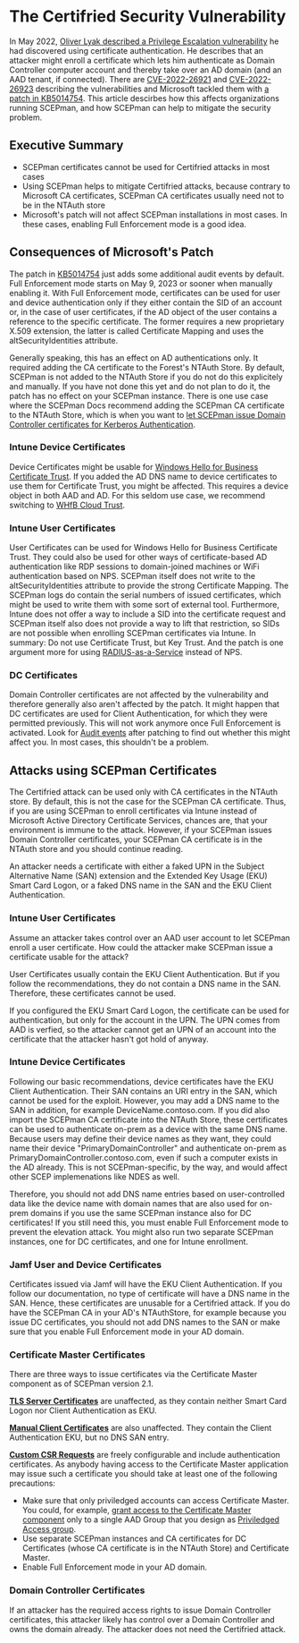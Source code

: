 # The Certifried Security Vulnerability

In May 2022, [Oliver Lyak described a Privilege Escalation vulnerability](https://research.ifcr.dk/certifried-active-directory-domain-privilege-escalation-cve-2022-26923-9e098fe298f4) he had discovered using certificate authentication. He describes that an attacker might enroll a certificate which lets him authenticate as Domain Controller computer account and thereby take over an AD domain (and an AAD tenant, if connected). There are [CVE-2022-26921](https://cve.mitre.org/cgi-bin/cvename.cgi?name=CVE-2022-26921) and [CVE-2022-26923](https://cve.mitre.org/cgi-bin/cvename.cgi?name=CVE-2022-26923) describing the vulnerabilities and Microsoft tackled them with [a patch in KB5014754](https://support.microsoft.com/en-us/topic/kb5014754-certificate-based-authentication-changes-on-windows-domain-controllers-ad2c23b0-15d8-4340-a468-4d4f3b188f16#bkmk_certmap). This article descirbes how this affects organizations running SCEPman, and how SCEPman can help to mitigate the security problem.

## Executive Summary

- SCEPman certificates cannot be used for Certifried attacks in most cases
- Using SCEPman helps to mitigate Certifried attacks, because contrary to Microsoft CA certificates, SCEPman CA certificates usually need not to be in the NTAuth store
- Microsoft's patch will not affect SCEPman installations in most cases. In these cases, enabling Full Enforcement mode is a good idea.

## Consequences of Microsoft's Patch

The patch in [KB5014754](https://support.microsoft.com/en-us/topic/kb5014754-certificate-based-authentication-changes-on-windows-domain-controllers-ad2c23b0-15d8-4340-a468-4d4f3b188f16#bkmk_certmap) just adds some additional audit events by default. Full Enforcement mode starts on May 9, 2023 or sooner when manually enabling it. With Full Enforcement mode, certificates can be used for user and device authentication only if they either contain the SID of an account or, in the case of user certificates, if the AD object of the user contains a reference to the specific certificate. The former requires a new proprietary X.509 extension, the latter is called Certificate Mapping and uses the altSecurityIdentities attribute.

Generally speaking, this has an effect on AD authentications only. It required adding the CA certificate to the Forest's NTAuth Store. By default, SCEPman is not added to the NTAuth Store if you do not do this explicitely and manually. If you have not done this yet and do not plan to do it, the patch has no effect on your SCEPman instance. There is one use case where the SCEPman Docs recommend adding the SCEPman CA certificate to the NTAuth Store, which is when you want to [let SCEPman issue Domain Controller certificates for Kerberos Authentication](../../certificate-deployment/other-1/domain-controller-certificates.md#trust-the-ca-certificate-in-the-domain-for-kerberos-authentication).

### Intune Device Certificates

Device Certificates might be usable for [Windows Hello for Business Certificate Trust](https://docs.microsoft.com/en-us/windows/security/identity-protection/hello-for-business/hello-hybrid-cert-trust). If you added the AD DNS name to device certificates to use them for Certificate Trust, you might be affected. This requires a device object in both AAD and AD. For this seldom use case, we recommend switching to [WHfB Cloud Trust](https://docs.microsoft.com/en-us/windows/security/identity-protection/hello-for-business/hello-hybrid-cloud-trust).

### Intune User Certificates

User Certificates can be used for Windows Hello for Business Certificate Trust. They could also be used for other ways of certificate-based AD authentication like RDP sessions to domain-joined machines or WiFi authentication based on NPS. SCEPman itself does not write to the altSecurityIdentities attribute to provide the strong Certificate Mapping. The SCEPman logs do contain the serial numbers of issued certificates, which might be used to write them with some sort of external tool. Furthermore, Intune does not offer a way to include a SID into the certificate request and SCEPman itself also does not provide a way to lift that restriction, so SIDs are not possible when enrolling SCEPman certificates via Intune. In summary: Do not use Certificate Trust, but Key Trust. And the patch is one argument more for using [RADIUS-as-a-Service](https://www.radius-as-a-service.com/) instead of NPS.

### DC Certificates

Domain Controller certificates are not affected by the vulnerability and therefore generally also aren't affected by the patch. It might happen that DC certificates are used for Client Authentication, for which they were permitted previously. This will not work anymore once Full Enforcement is activated. Look for [Audit events](https://support.microsoft.com/en-us/topic/kb5014754-certificate-based-authentication-changes-on-windows-domain-controllers-ad2c23b0-15d8-4340-a468-4d4f3b188f16#bkmk_auditevents) after patching to find out whether this might affect you. In most cases, this shouldn't be a problem.

## Attacks using SCEPman Certificates

The Certifried attack can be used only with CA certificates in the NTAuth store. By default, this is not the case for the SCEPman CA certificate. Thus, if you are using SCEPman to enroll certificates via Intune instead of Microsoft Active Directory Certificate Services, chances are, that your environment is immune to the attack. However, if your SCEPman issues Domain Controller certificates, your SCEPman CA certificate is in the NTAuth store and you should continue reading.

An attacker needs a certificate with either a faked UPN in the Subject Alternative Name (SAN) extension and the Extended Key Usage (EKU) Smart Card Logon, or a faked DNS name in the SAN and the EKU Client Authentication.

### Intune User Certificates

Assume an attacker takes control over an AAD user account to let SCEPman enroll a user certificate. How could the attacker make SCEPman issue a certificate usable for the attack?

User Certificates usually contain the EKU Client Authentication. But if you follow the recommendations, they do not contain a DNS name in the SAN. Therefore, these certificates cannot be used.

If you configured the EKU Smart Card Logon, the certificate can be used for authentication, but only for the account in the UPN. The UPN comes from AAD is verfied, so the attacker cannot get an UPN of an account into the certificate that the attacker hasn't got hold of anyway.

### Intune Device Certificates

Following our basic recommendations, device certificates have the EKU Client Authentication. Their SAN contains an URI entry in the SAN, which cannot be used for the exploit. However, you may add a DNS name to the SAN in addition, for example DeviceName.contoso.com. If you did also import the SCEPman CA certificate into the NTAuth Store, these certificates can be used to authenticate on-prem as a device with the same DNS name. Because users may define their device names as they want, they could name their device "PrimaryDomainController" and authenticate on-prem as PrimaryDomainController.contoso.com, even if such a computer exists in the AD already. This is not SCEPman-specific, by the way, and would affect other SCEP implemenations like NDES as well.

Therefore, you should not add DNS name entries based on user-controlled data like the device name with domain names that are also used for on-prem domains if you use the same SCEPman instance also for DC certificates! If you still need this, you must enable Full Enforcement mode to prevent the elevation attack. You might also run two separate SCEPman instances, one for DC certificates, and one for Intune enrollment.

### Jamf User and Device Certificates

Certificates issued via Jamf will have the EKU Client Authentication. If you follow our documentation, no type of certificate will have a DNS name in the SAN. Hence, these certificates are unusable for a Certifried attack. If you do have the SCEPman CA in your AD's NTAuthStore, for example because you issue DC certificates, you should not add DNS names to the SAN or make sure that you enable Full Enforcement mode in your AD domain.

### Certificate Master Certificates

There are three ways to issue certificates via the Certificate Master component as of SCEPman version 2.1.

[**TLS Server Certificates**](../../certificate-deployment/certificate-master/tls-server-certificate-pkcs-12.md) are unaffected, as they contain neither Smart Card Logon nor Client Authentication as EKU.

[**Manual Client Certificates**](../../certificate-deployment/certificate-master/client-certificate-pkcs-12.md) are also unaffected. They contain the Client Authentication EKU, but no DNS SAN entry.

[**Custom CSR Requests**](../../certificate-deployment/certificate-master/certificate-signing-request-csr.md) are freely configurable and include authentication certificates. As anybody having access to the Certificate Master application may issue such a certificate you should take at least one of the following precautions:
- Make sure that only priviledged accounts can access Certificate Master. You could, for example, [grant access to the Certificate Master component](../../scepman-configuration/post-installation-config.md#granting-the-rights-to-request-certificates-via-the-certificate-master-website) only to a single AAD Group that you design as [Priviledged Access group](https://docs.microsoft.com/en-us/azure/active-directory/privileged-identity-management/groups-features).
- Use separate SCEPman instances and CA certificates for DC Certificates (whose CA certificate is in the NTAuth Store) and Certificate Master.
- Enable Full Enforcement mode in your AD domain.

### Domain Controller Certificates

If an attacker has the required access rights to issue Domain Controller certificates, this attacker likely has control over a Domain Controller and owns the domain already. The attacker does not need the Certifried attack.